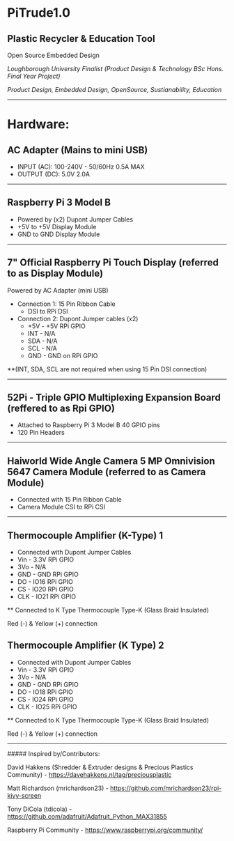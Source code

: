 # PiTrude1.0

## Plastic Recycler & Education Tool

Open Source Embedded Design

_Loughborough University Finalist (Product Design & Technology BSc Hons. Final Year Project)_

_Product Design, Embedded Design, OpenSource, Sustianability, Education_

--------------

# Hardware:

## AC Adapter (Mains to mini USB)
- INPUT (AC): 100-240V - 50/60Hz  0.5A MAX
- OUTPUT (DC): 5.0V 2.0A

--------------

## Raspberry Pi 3 Model B
- Powered by (x2) Dupont Jumper Cables
 - +5V to +5V Display Module
 - GND to GND Display Module

--------------

## 7" Official Raspberry Pi Touch Display (referred to as Display Module)

Powered by AC Adapter (mini USB)
- Connection 1: 15 Pin Ribbon Cable
    - DSI to RPi DSI
- Connection 2: Dupont Jumper cables (x2)
    - +5V - +5V RPi GPIO
    - INT - N/A
    - SDA - N/A
    - SCL - N/A
    - GND - GND on RPi GPIO

**(INT, SDA, SCL are not required when using 15 Pin DSI connection)

--------------

## 52Pi - Triple GPIO Multiplexing Expansion Board (reffered to as Rpi GPIO)
- Attached to Raspberry Pi 3 Model B 40 GPIO pins
- 120 Pin Headers

--------------

## Haiworld Wide Angle Camera 5 MP Omnivision 5647 Camera Module (referred to as Camera Module)
- Connected with 15 Pin Ribbon Cable
 - Camera Module CSI to RPi CSI

--------------

## Thermocouple Amplifier (K-Type) 1
- Connected with Dupont Jumper Cables
 - Vin - 3.3V RPi GPIO
 - 3Vo - N/A
 - GND - GND RPi GPIO
 - DO - IO16 RPi GPIO
 - CS - IO20 RPi GPIO
 - CLK - IO21 RPi GPIO

** Connected to K Type Thermocouple Type-K (Glass Braid Insulated)

Red (-) & Yellow (+) connection


## Thermocouple Amplifier (K Type) 2
- Connected with Dupont Jumper Cables
 - Vin - 3.3V RPi GPIO
 - 3Vo - N/A
 - GND - GND RPi GPIO
 - DO - IO18 RPi GPIO
 - CS - IO24 RPi GPIO
 - CLK - IO25 RPi GPIO

** Connected to K Type Thermocouple Type-K (Glass Braid Insulated)

 Red (-) & Yellow (+) connection

 --------------

 ##### Inspired by/Contributors:

 David Hakkens (Shredder & Extruder designs & Precious Plastics Community) - https://davehakkens.nl/tag/preciousplastic

 Matt Richardson (mrichardson23) - https://github.com/mrichardson23/rpi-kivy-screen

 Tony DiCola (tdicola) - https://github.com/adafruit/Adafruit_Python_MAX31855

 Raspberry Pi Community - https://www.raspberrypi.org/community/
